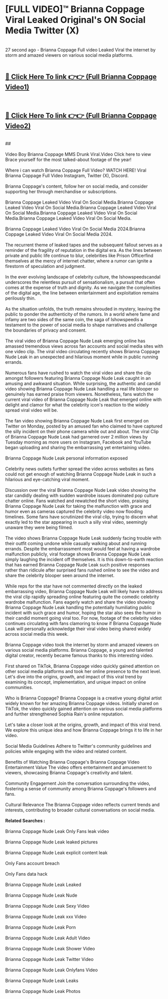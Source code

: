 # [FULL VIDEO]™ Brianna Coppage Viral Leaked Original's ON Social Media Twitter (X) <br>
<br>
27 second ago - Brianna Coppage Full video Leaked Viral the internet by storm and amazed viewers on various social media platforms.<br>

 <br>

##  <a href="https://play.123hd.live?title=Full Brianna_Coppage&ref=git">🔴 Click Here To link 👉👉 (Full Brianna Coppage Video1)</a><br>
  <br>

##  <a href="https://play.123hd.live?title=Full Brianna_Coppage&ref=git">🔴 Click Here To link 👉👉 (Full Brianna Coppage Video2)</a><br>
  <br>
  ##


  <br>

  <br>
Video Boy Brianna Coppage MMS Drunk Viral.Video Click here to view Brace yourself for the most talked-about footage of the year!
<br><br>
Where i can watch Brianna Coppage Full Video? WATCH HERE! Viral Brianna Coppage Full Video Instagram, Twitter (X), Discord.
<br><br>
Brianna Coppage's content, follow her on social media, and consider supporting her through merchandise or subscriptions.
<br><br>
Brianna Coppage Leaked Video Viral On Social Media.Brianna Coppage Leaked Video Viral On Social Media.Brianna Coppage Leaked Video Viral On Social Media.Brianna Coppage Leaked Video Viral On Social Media.Brianna Coppage Leaked Video Viral On Social Media.
<br><br>
Brianna Coppage Leaked Video Viral On Social Media 2024.Brianna Coppage Leaked Video Viral On Social Media 2024.
<br><br>
The recurrent theme of leaked tapes and the subsequent fallout serves as a reminder of the fragility of reputation in the digital era. As the lines between private and public life continue to blur, celebrities like Prison Officerfind themselves at the mercy of internet chatter, where a rumor can ignite a firestorm of speculation and judgment.
<br><br>
In the ever evolving landscape of celebrity culture, the Ishowspeedscandal underscores the relentless pursuit of sensationalism, a pursuit that often comes at the expense of truth and dignity. As we navigate the complexities of the digital age, the line between entertainment and exploitation remains perilously thin.
<br><br>
As the situation unfolds, the truth remains shrouded in mystery, leaving the public to ponder the authenticity of the rumors. In a world where fame and infamy are two sides of the same coin, the saga of Ishowspeedis a testament to the power of social media to shape narratives and challenge the boundaries of privacy and consent.
<br><br>
The viral video of Brianna Coppage Nude Leak emerging online has amassed tremendous views across fan accounts and social media sites with one video clip. The viral video circulating recently shows Brianna Coppage Nude Leak in an unexpected and hilarious moment while in public running errands.
<br><br>
Numerous fans have rushed to watch the viral video and share the clip amongst followers featuring Brianna Coppage Nude Leak caught in an amusing and awkward situation. While surprising, the authentic and candid video showing Brianna Coppage Nude Leak handling a real life blooper so genuinely has earned praise from viewers. Nonetheless, fans watch the current viral video of Brianna Coppage Nude Leak that emerged online with delight and clamor for what the celebrity icon's reaction to the widely spread viral video will be.
<br><br>
The fan video showing Brianna Coppage Nude Leak first emerged on Twitter on Monday, posted by an amused fan who claimed to have captured the silly incident on their phone camera while out and about. The viral Clip of Brianna Coppage Nude Leak had garnered over 2 million views by Tuesday morning as more users on Instagram, Facebook and YouTube began uploading and sharing the embarrassing yet entertaining video.
<br><br>
Brianna Coppage Nude Leak personal information exposed
<br><br>
Celebrity news outlets further spread the video across websites as fans could not get enough of watching Brianna Coppage Nude Leak in such a hilarious and eye-catching viral moment.
<br><br>
Discussion over the viral Brianna Coppage Nude Leak video showing the star candidly dealing with sudden wardrobe issues dominated pop culture chatter online. Fans watched and rewatched the short video, praising Brianna Coppage Nude Leak for taking the malfunction with grace and humor even as cameras captured the celebrity video now flooding timelines. Some fans have scrutinized the viral clip, trying to discern what exactly led to the star appearing in such a silly viral video, seemingly unaware they were being filmed.
<br><br>
The video shows Brianna Coppage Nude Leak suddenly facing trouble with their outfit coming undone while casually walking about and running errands. Despite the embarrassment most would feel at having a wardrobe malfunction publicly, viral footage shows Brianna Coppage Nude Leak simply laughing the incident off themselves. It is this down-to-earth reaction that has earned Brianna Coppage Nude Leak such positive responses rather than ridicule after surprised fans rushed online to see the video and share the celebrity blooper seen around the internet.
<br><br>
While reps for the star have not commented directly on the leaked embarrassing video, Brianna Coppage Nude Leak will likely have to address the viral clip rapidly spreading online featuring quite the comedic celebrity wardrobe malfunction. Fans eagerly watch and share the video showing Brianna Coppage Nude Leak handling the potentially humiliating public incident with such grace and humor, hoping the star also sees the humor in their candid moment going viral too. For now, footage of the celebrity video continues circulating with fans clamoring to know if Brianna Coppage Nude Leak will personally acknowledge their viral video being shared widely across social media this week.
<br><br>
Brianna Coppage video took the internet by storm and amazed viewers on various social media platforms. Brianna Coppage, a young and talented digital creator, recently became famous thanks to this interesting video.
<br><br>
First shared on TikTok, Brianna Coppage video quickly gained attention on other social media platforms and took her online presence to the next level. Let's dive into the origins, growth, and impact of this viral trend by examining its concept, implementation, and unique impact on online communities.
<br><br>
Who is Brianna Coppage? Brianna Coppage is a creative young digital artist widely known for her amazing Brianna Coppage videos. Initially shared on TikTok, the video quickly gained attention on various social media platforms and further strengthened Sophia Rain's online reputation.
<br><br>
Let's take a closer look at the origins, growth, and impact of this viral trend. We explore this unique idea and how Brianna Coppage brings it to life in her video.
<br><br>
Social Media Guidelines Adhere to Twitter's community guidelines and policies while engaging with the video and related content.
<br><br>
Benefits of Watching Brianna Coppage's Brianna Coppage Video Entertainment Value The video offers entertainment and amusement to viewers, showcasing Brianna Coppage's creativity and talent.
<br><br>
Community Engagement Join the conversation surrounding the video, fostering a sense of community among Brianna Coppage's followers and fans.
<br><br>
Cultural Relevance The Brianna Coppage video reflects current trends and interests, contributing to broader cultural conversations on social media.
<br><br>
<strong>Related Searches :</strong>
<br><br>
Brianna Coppage Nude Leak Only Fans leak video
<br><br>
Brianna Coppage Nude Leak leaked pictures
<br><br>
Brianna Coppage Nude Leak explicit content leak
<br><br>
Only Fans account breach
<br><br>
Only Fans data hack
<br><br>
Brianna Coppage Nude Leak Leaked
<br><br>
Brianna Coppage Nude Leak Nude
<br><br>
Brianna Coppage Nude Leak Sexy Video
<br><br>
Brianna Coppage Nude Leak xxx Video
<br><br>
Brianna Coppage Nude Leak Porn
<br><br>
Brianna Coppage Nude Leak Adult Video
<br><br>
Brianna Coppage Nude Leak Shower Video
<br><br>
Brianna Coppage Nude Leak Twitter Video
<br><br>
Brianna Coppage Nude Leak Onlyfans Video
<br><br>
Brianna Coppage Nude Leak Leaks
<br><br>
Brianna Coppage Nude Leak Photos